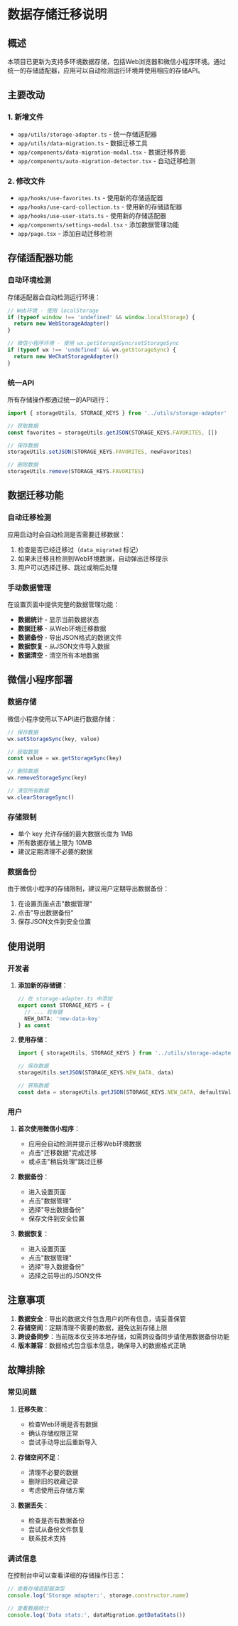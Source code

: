 # 数据存储迁移说明

## 概述

本项目已更新为支持多环境数据存储，包括Web浏览器和微信小程序环境。通过统一的存储适配器，应用可以自动检测运行环境并使用相应的存储API。

## 主要改动

### 1. 新增文件

- `app/utils/storage-adapter.ts` - 统一存储适配器
- `app/utils/data-migration.ts` - 数据迁移工具
- `app/components/data-migration-modal.tsx` - 数据迁移界面
- `app/components/auto-migration-detector.tsx` - 自动迁移检测

### 2. 修改文件

- `app/hooks/use-favorites.ts` - 使用新的存储适配器
- `app/hooks/use-card-collection.ts` - 使用新的存储适配器
- `app/hooks/use-user-stats.ts` - 使用新的存储适配器
- `app/components/settings-modal.tsx` - 添加数据管理功能
- `app/page.tsx` - 添加自动迁移检测

## 存储适配器功能

### 自动环境检测

存储适配器会自动检测运行环境：

```typescript
// Web环境 - 使用 localStorage
if (typeof window !== 'undefined' && window.localStorage) {
  return new WebStorageAdapter()
}

// 微信小程序环境 - 使用 wx.getStorageSync/setStorageSync
if (typeof wx !== 'undefined' && wx.getStorageSync) {
  return new WeChatStorageAdapter()
}
```

### 统一API

所有存储操作都通过统一的API进行：

```typescript
import { storageUtils, STORAGE_KEYS } from '../utils/storage-adapter'

// 获取数据
const favorites = storageUtils.getJSON(STORAGE_KEYS.FAVORITES, [])

// 保存数据
storageUtils.setJSON(STORAGE_KEYS.FAVORITES, newFavorites)

// 删除数据
storageUtils.remove(STORAGE_KEYS.FAVORITES)
```

## 数据迁移功能

### 自动迁移检测

应用启动时会自动检测是否需要迁移数据：

1. 检查是否已经迁移过（`data_migrated` 标记）
2. 如果未迁移且检测到Web环境数据，自动弹出迁移提示
3. 用户可以选择迁移、跳过或稍后处理

### 手动数据管理

在设置页面中提供完整的数据管理功能：

- **数据统计** - 显示当前数据状态
- **数据迁移** - 从Web环境迁移数据
- **数据备份** - 导出JSON格式的数据文件
- **数据恢复** - 从JSON文件导入数据
- **数据清空** - 清空所有本地数据

## 微信小程序部署

### 数据存储

微信小程序使用以下API进行数据存储：

```typescript
// 保存数据
wx.setStorageSync(key, value)

// 获取数据
const value = wx.getStorageSync(key)

// 删除数据
wx.removeStorageSync(key)

// 清空所有数据
wx.clearStorageSync()
```

### 存储限制

- 单个 key 允许存储的最大数据长度为 1MB
- 所有数据存储上限为 10MB
- 建议定期清理不必要的数据

### 数据备份

由于微信小程序的存储限制，建议用户定期导出数据备份：

1. 在设置页面点击"数据管理"
2. 点击"导出数据备份"
3. 保存JSON文件到安全位置

## 使用说明

### 开发者

1. **添加新的存储键**：
   ```typescript
   // 在 storage-adapter.ts 中添加
   export const STORAGE_KEYS = {
     // ... 现有键
     NEW_DATA: 'new-data-key'
   } as const
   ```

2. **使用存储**：
   ```typescript
   import { storageUtils, STORAGE_KEYS } from '../utils/storage-adapter'
   
   // 保存数据
   storageUtils.setJSON(STORAGE_KEYS.NEW_DATA, data)
   
   // 获取数据
   const data = storageUtils.getJSON(STORAGE_KEYS.NEW_DATA, defaultValue)
   ```

### 用户

1. **首次使用微信小程序**：
   - 应用会自动检测并提示迁移Web环境数据
   - 点击"迁移数据"完成迁移
   - 或点击"稍后处理"跳过迁移

2. **数据备份**：
   - 进入设置页面
   - 点击"数据管理"
   - 选择"导出数据备份"
   - 保存文件到安全位置

3. **数据恢复**：
   - 进入设置页面
   - 点击"数据管理"
   - 选择"导入数据备份"
   - 选择之前导出的JSON文件

## 注意事项

1. **数据安全**：导出的数据文件包含用户的所有信息，请妥善保管
2. **存储空间**：定期清理不需要的数据，避免达到存储上限
3. **跨设备同步**：当前版本仅支持本地存储，如需跨设备同步请使用数据备份功能
4. **版本兼容**：数据格式包含版本信息，确保导入的数据格式正确

## 故障排除

### 常见问题

1. **迁移失败**：
   - 检查Web环境是否有数据
   - 确认存储权限正常
   - 尝试手动导出后重新导入

2. **存储空间不足**：
   - 清理不必要的数据
   - 删除旧的收藏记录
   - 考虑使用云存储方案

3. **数据丢失**：
   - 检查是否有数据备份
   - 尝试从备份文件恢复
   - 联系技术支持

### 调试信息

在控制台中可以查看详细的存储操作日志：

```javascript
// 查看存储适配器类型
console.log('Storage adapter:', storage.constructor.name)

// 查看数据统计
console.log('Data stats:', dataMigration.getDataStats())
``` 
